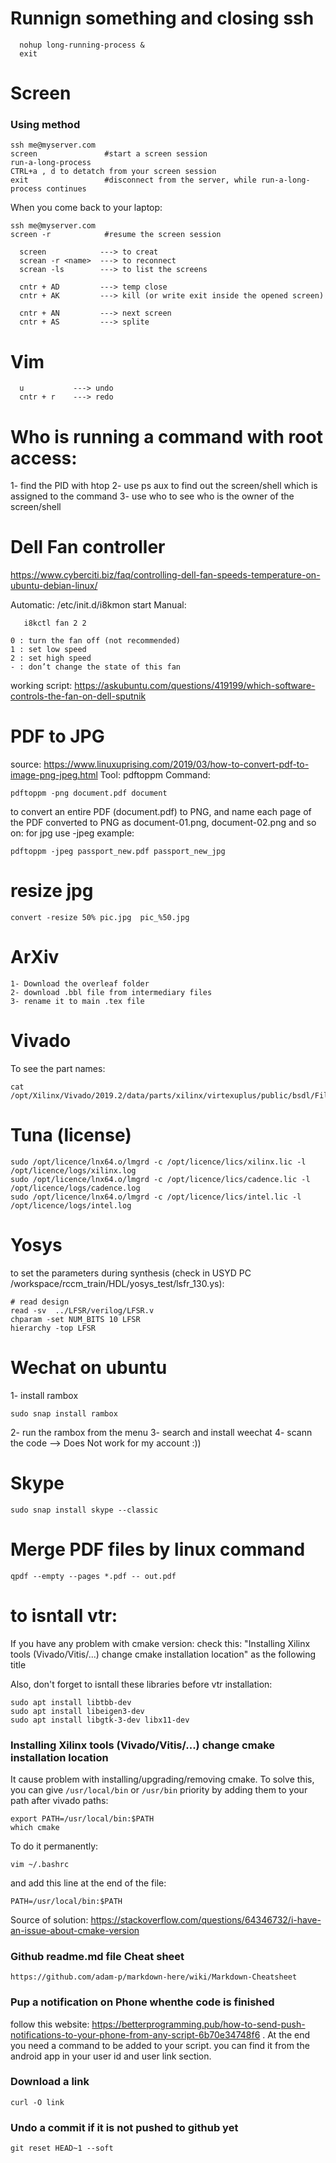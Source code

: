 # Runnign something and closing ssh
```
  nohup long-running-process &
  exit
```
# Screen
  
### Using method  
```
ssh me@myserver.com
screen               #start a screen session
run-a-long-process
CTRL+a , d to detatch from your screen session
exit                 #disconnect from the server, while run-a-long-process continues
```
When you come back to your laptop:
```
ssh me@myserver.com
screen -r            #resume the screen session
```

```
  screen            ---> to creat 
  screan -r <name>  ---> to reconnect
  screan -ls        ---> to list the screens
  
  cntr + AD         ---> temp close
  cntr + AK         ---> kill (or write exit inside the opened screen)
  
  cntr + AN         ---> next screen
  cntr + AS         ---> splite
  ```
  
# Vim
```
  u           ---> undo
  cntr + r    ---> redo
```
# Who is running a command with root access:
1- find the PID with htop
2- use ps aux to find out the screen/shell which is assigned to the command
3- use who to see who is the owner of the screen/shell


# Dell Fan controller
https://www.cyberciti.biz/faq/controlling-dell-fan-speeds-temperature-on-ubuntu-debian-linux/

Automatic:
  /etc/init.d/i8kmon start
Manual:
```
   i8kctl fan 2 2 
```

``` 
0 : turn the fan off (not recommended)
1 : set low speed
2 : set high speed
- : don’t change the state of this fan
```
working script:
https://askubuntu.com/questions/419199/which-software-controls-the-fan-on-dell-sputnik


# PDF to JPG
source: https://www.linuxuprising.com/2019/03/how-to-convert-pdf-to-image-png-jpeg.html
Tool: pdftoppm
Command:
```
pdftoppm -png document.pdf document
```
to convert an entire PDF (document.pdf) to PNG, and name each page of the PDF converted to PNG as document-01.png, document-02.png and so on:
for jpg use -jpeg
example:
```
pdftoppm -jpeg passport_new.pdf passport_new_jpg
```


# resize jpg
```
convert -resize 50% pic.jpg  pic_%50.jpg
```

# ArXiv

    1- Download the overleaf folder
    2- download .bbl file from intermediary files
    3- rename it to main .tex file


# Vivado 
To see the part names:
```
cat  /opt/Xilinx/Vivado/2019.2/data/parts/xilinx/virtexuplus/public/bsdl/FileMap.txt
```

# Tuna (license)
```
sudo /opt/licence/lnx64.o/lmgrd -c /opt/licence/lics/xilinx.lic -l /opt/licence/logs/xilinx.log
sudo /opt/licence/lnx64.o/lmgrd -c /opt/licence/lics/cadence.lic -l /opt/licence/logs/cadence.log
sudo /opt/licence/lnx64.o/lmgrd -c /opt/licence/lics/intel.lic -l /opt/licence/logs/intel.log 
```

# Yosys

to set the parameters during synthesis (check in USYD PC   /workspace/rccm_train/HDL/yosys_test/lsfr_130.ys):

```
# read design
read -sv  ../LFSR/verilog/LFSR.v 
chparam -set NUM_BITS 10 LFSR
hierarchy -top LFSR
```


# Wechat on ubuntu

1- install rambox
```
sudo snap install rambox
```
2- run the rambox from the menu
3- search and install weechat
4- scann the code --> Does Not work for my account :))

# Skype
```
sudo snap install skype --classic
```

# Merge PDF files by linux command
```
qpdf --empty --pages *.pdf -- out.pdf
```

# to isntall vtr:
If you have any problem with cmake version: check this: "Installing Xilinx tools (Vivado/Vitis/...) change cmake installation location" as the following title

Also, don't forget to isntall these libraries before vtr installation:

    sudo apt install libtbb-dev
    sudo apt install libeigen3-dev
    sudo apt install libgtk-3-dev libx11-dev


### Installing Xilinx tools (Vivado/Vitis/...) change cmake installation location 

It cause problem with installing/upgrading/removing cmake. To solve this, you can give `/usr/local/bin` or `/usr/bin` priority by adding them to your path after vivado paths:

    export PATH=/usr/local/bin:$PATH
    which cmake

To do it permanently:

    vim ~/.bashrc

and add this line at the end of the file:

    PATH=/usr/local/bin:$PATH

Source of solution: https://stackoverflow.com/questions/64346732/i-have-an-issue-about-cmake-version

### Github readme.md file Cheat sheet

    https://github.com/adam-p/markdown-here/wiki/Markdown-Cheatsheet
### Pup a notification on Phone whenthe code is finished
follow this website: https://betterprogramming.pub/how-to-send-push-notifications-to-your-phone-from-any-script-6b70e34748f6 . At the end you need a command to be added to your script. you can find it from the android app in your user id and user link section.    
      
<!--    curl -s -o /dev/null POST https://maker.ifttt.com/trigger/MLBlock_notify/with/key/gsIw7J54gk9BLXgAtqYeF0Si3PDcr8KXaWux1tdFUF9?value1=TheCodeIsDone  -->

### Download a link

    curl -O link
    
### Undo a commit if it is not pushed to github yet
    
    git reset HEAD~1 --soft

